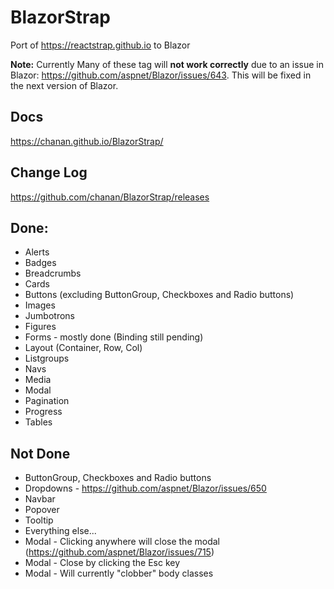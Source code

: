 # BlazorStrap

Port of https://reactstrap.github.io to Blazor

**Note:** Currently Many of these tag will **not work correctly** due to an issue in Blazor: https://github.com/aspnet/Blazor/issues/643. This will be fixed in the next version of Blazor.

## Docs
https://chanan.github.io/BlazorStrap/

## Change Log
https://github.com/chanan/BlazorStrap/releases

## Done:
 * Alerts
 * Badges
 * Breadcrumbs
 * Cards
 * Buttons (excluding ButtonGroup, Checkboxes and Radio buttons)
 * Images
 * Jumbotrons
 * Figures
 * Forms - mostly done (Binding still pending)
 * Layout (Container, Row, Col)
 * Listgroups
 * Navs
 * Media
 * Modal
 * Pagination
 * Progress
 * Tables

## Not Done

* ButtonGroup, Checkboxes and Radio buttons
* Dropdowns - https://github.com/aspnet/Blazor/issues/650
* Navbar
* Popover
* Tooltip
* Everything else...
* Modal - Clicking anywhere will close the modal (https://github.com/aspnet/Blazor/issues/715)
* Modal - Close by clicking the Esc key
* Modal - Will currently "clobber" body classes
